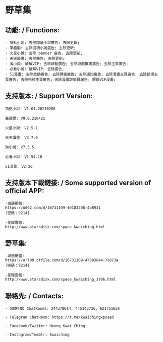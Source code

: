 # 野草集

## 功能: / Functions:

	- 頂點小說: 去除閱讀小說廣告; 去除更新;
	- 筆趣閣: 去除閱讀小說廣告; 去除更新;
	- 火星小說: 去除 banner 廣告; 去除更新;
	- 天天讀書: 去除廣告; 去除更新;
	- 淘小說: 破解VIP; 去除啟動廣告; 去除遊戲推廣廣告; 去除主頁廣告;
	- 必看小說: 破解VIP; 去除廣告;
	- 51漫畫: 去除啟動廣告; 去除彈窗廣告; 去除通知廣告; 去除漫畫主頁廣告; 去除動漫主頁廣告; 去除視頻主頁廣告; 去除漫畫詳情頁廣告; 解鎖VIP漫畫;




## 支持版本: / Support Version:

	頂點小說: V1.01.20210206

	筆趣閣: V9.0.210421

	火星小說: V2.5.1

	天天讀書: V3.7.6

	淘小說: V7.5.5

	必看小說: V1.54.10

	51漫畫: V2.20


## 支持版本下載鏈接: / Some supported version of official APP:

	-城通網盤:
	https://u062.com/d/16731109-40183208-4b8931
	[密碼：9214]

	-星耀雲盤:
	http://www.starsdisk.com/space_kwaiching.html

## 野草集:

	-城通網盤:
	https://url09.ctfile.com/d/16731109-47503844-7c873a
	[密碼：9214]

	-星耀雲盤:
	http://www.starsdisk.com/space_kwaiching_1786.html

## 聯絡先: / Contacts:

	- QQ群(QQ ChatRoom): 244370614, 445143736, 621751638

	- Telegram ChatRoom: https://t.me/kwaichingxposed

	- Facebook/Twitter: Heung Kwai Ching

	- Instagram/Tumblr: kwaiching
	
